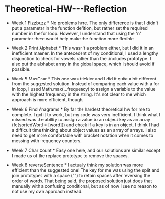 # Theoretical-HW---Reflection

* Week 1 Fizzbuzz *
No problems here.  The only difference is that I didn't put a parameter in the function defition, but rather set the required number in the for loop.  However, I understand that using the 'n' parameter there would help make the function more flexible.

* Week 2 Print Alphabet *
This wasn't a problem either, but I did it in an inefficient manner.  In the antecedent of my conditional, I used a lengthy disjunction to check for vowels rather than the .includes prototype.  I also put the alphabet array in the global space, which I should avoid if possible.

* Week 5 MaxChar *
This one was trickier and I did it quite a bit different from the suggested solution.  Instead of comparing each value with a for in loop, I used Math.max(...frequency) to assign a variable to the value with the highest frequency in the string.  It's not clear to me which approach is more efficient, though.

* Week 6 Find Anagrams *
By far the hardest theoretical hw for me to complete. I got it to work, but my code was very inefficient.  I think what I missed was the ability to assign a value to an object key as an array (fc[sortedWord = [word]]) and check if a key is in an object.  I think I had a difficult time thinking about object values as an array of arrays.  I also need to get more comfortable with bracket notation when it comes to messing with frequency counters.

* Week 7 Char Count *
Easy one here, and our solutions are similar except I made us of the replace prototype to remove the spaces.

* Week 8 reverseSentence *
I actually think my solution was more efficient than the suggested one!  The key for me was using the split and join prototypes with a space (' ') to retain spaces after reversing the order of words.  That being said, the proposed solution just does that manually with a confusing conditional, but as of now I see no reason to not use my own approach instead.

